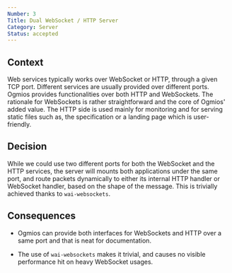 ```yaml
---
Number: 3
Title: Dual WebSocket / HTTP Server
Category: Server
Status: accepted 
---
```


<!-- ADR template adapted from Michael Nygard's -->

## Context

<!-- What is the issue that we're seeing that is motivating this decision or change? -->

Web services typically works over WebSocket or HTTP, through a given TCP port. Different services are usually provided over different ports. Ogmios provides functionalities over both HTTP and WebSockets. The rationale for WebSockets is rather straightforward and the core of Ogmios' added value. The HTTP side is used mainly for monitoring and for serving static files such as, the specification or a landing page which is user-friendly. 

## Decision

<!-- What is the change that we're proposing and/or doing? -->

While we could use two different ports for both the WebSocket and the HTTP services, the server will mounts both applications under the same port, and route packets dynamically to either its internal HTTP handler or WebSocket handler, based on the shape of the message. This is trivially achieved thanks to `wai-websockets`. 

## Consequences

<!-- What becomes easier or more difficult to do because of this change? -->

- Ogmios can provide both interfaces for WebSockets and HTTP over a same port and that is neat for documentation. 

- The use of `wai-websockets` makes it trivial, and causes no visible performance hit on heavy WebSocket usages. 
